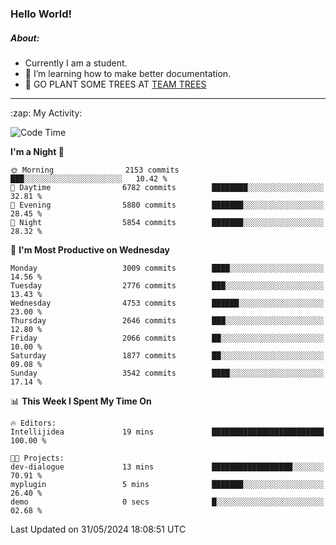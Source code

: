 ### Hello World!

##### About:
- Currently I am a student.
- 🌱 I’m learning how to make better documentation.
- 🌱 GO PLANT SOME TREES AT [TEAM TREES](https://teamtrees.org/)

---
  <summary>:zap: My Activity:</summary>
  
<!--START_SECTION:waka-->
![Code Time](http://img.shields.io/badge/Code%20Time-1%2C377%20hrs%208%20mins-blue)

**I'm a Night 🦉** 

```text
🌞 Morning                2153 commits        ███░░░░░░░░░░░░░░░░░░░░░░   10.42 % 
🌆 Daytime                6782 commits        ████████░░░░░░░░░░░░░░░░░   32.81 % 
🌃 Evening                5880 commits        ███████░░░░░░░░░░░░░░░░░░   28.45 % 
🌙 Night                  5854 commits        ███████░░░░░░░░░░░░░░░░░░   28.32 % 
```
📅 **I'm Most Productive on Wednesday** 

```text
Monday                   3009 commits        ████░░░░░░░░░░░░░░░░░░░░░   14.56 % 
Tuesday                  2776 commits        ███░░░░░░░░░░░░░░░░░░░░░░   13.43 % 
Wednesday                4753 commits        ██████░░░░░░░░░░░░░░░░░░░   23.00 % 
Thursday                 2646 commits        ███░░░░░░░░░░░░░░░░░░░░░░   12.80 % 
Friday                   2066 commits        ██░░░░░░░░░░░░░░░░░░░░░░░   10.00 % 
Saturday                 1877 commits        ██░░░░░░░░░░░░░░░░░░░░░░░   09.08 % 
Sunday                   3542 commits        ████░░░░░░░░░░░░░░░░░░░░░   17.14 % 
```


📊 **This Week I Spent My Time On** 

```text
🔥 Editors: 
Intellijidea             19 mins             █████████████████████████   100.00 % 

🐱‍💻 Projects: 
dev-dialogue             13 mins             ██████████████████░░░░░░░   70.91 % 
myplugin                 5 mins              ███████░░░░░░░░░░░░░░░░░░   26.40 % 
demo                     0 secs              █░░░░░░░░░░░░░░░░░░░░░░░░   02.68 % 
```


 Last Updated on 31/05/2024 18:08:51 UTC
<!--END_SECTION:waka-->
